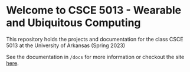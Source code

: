 # Welcome to CSCE 5013 - Wearable and Ubiquitous Computing

This repository holds the projects and documentation for the class CSCE 5013 at the University of Arkansas (Spring 2023)

See the documentation in `/docs` for more information or checkout the site [here]().